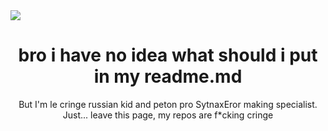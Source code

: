 
<img src="https://houl.ml/bobuxcat.png"/>
<h1 align="center">bro i have no idea what should i put in my readme.md</h1>
<p align="center">But I'm le cringe russian kid and peton pro SytnaxEror making specialist. Just... leave this page, my repos are f*cking cringe</p>
